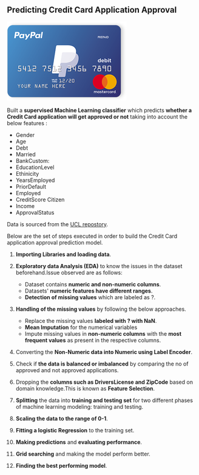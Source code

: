 ## Predicting Credit Card Application Approval

![](/images/Credit_Card.png)

Built a **supervised Machine Learning classifier** which predicts **whether a Credit Card application will get approved or not** taking into account the below features :
* Gender 
* Age   
* Debt  
* Married   
* BankCustom: 
* EducationLevel  
* Ethinicity
* YearsEmployed 
* PriorDefault  
* Employed   
* CreditScore Citizen   
* Income  
* ApprovalStatus  

Data is sourced from the [UCL repostory](http://archive.ics.uci.edu/ml/datasets/credit+approval).

Below are the set of steps executed in order to build the Credit Card application approval prediction model. 

1. **Importing Libraries and loading data**.

2. **Exploratory data Analysis (EDA)** to know the issues in the dataset beforehand.Issue observed are as follows:
    + Dataset contains **numeric and non-numeric columns**.
    + Datasets' **numeric features have different ranges**.
    + **Detection of missing values** which are labeled as ?.
    
3. **Handling of the missing values** by following the below approaches.
    - Replace the missing values **labeled with ? with NaN**.
    - **Mean Imputation** for the numerical variables
    - Impute missing values in **non-numeric columns** with the **most frequent values** as present in the respective columns.

4. Converting the **Non-Numeric data into Numeric using Label Encoder**.
   
5. Check if **the data is balanced or imbalanced** by comparing the no of approved and not approved applications.

6. Dropping the **columns such as DriversLicense and ZipCode** based on domain knowledge.This is known as **Feature Selection**.

7. **Splitting** the data into **training and testing set** for two different phases of machine learning modeling: training and testing.

8. **Scaling the data to the range of 0-1**.

9. **Fitting a logistic Regression** to the training set.

10. **Making predictions** and **evaluating performance**.

11. **Grid searching** and making the model perform better.

12. **Finding the best performing model**.
